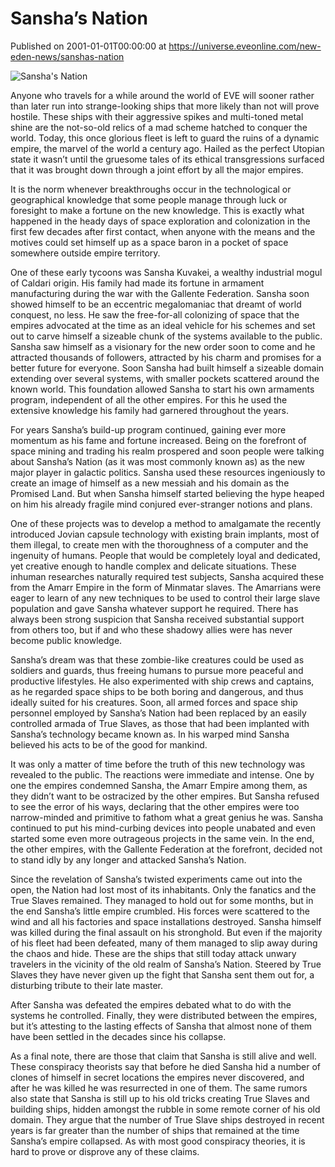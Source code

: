 # Sansha’s Nation
Published on 2001-01-01T00:00:00 at https://universe.eveonline.com/new-eden-news/sanshas-nation

![Sansha's Nation](https://web.ccpgamescdn.com/communityassets/img/chronicles/chronicleImage/sansha.jpg)

Anyone who travels for a while around the world of EVE will sooner rather than later run into strange-looking ships that more likely than not will prove hostile. These ships with their aggressive spikes and multi-toned metal shine are the not-so-old relics of a mad scheme hatched to conquer the world. Today, this once glorious fleet is left to guard the ruins of a dynamic empire, the marvel of the world a century ago. Hailed as the perfect Utopian state it wasn’t until the gruesome tales of its ethical transgressions surfaced that it was brought down through a joint effort by all the major empires.

It is the norm whenever breakthroughs occur in the technological or geographical knowledge that some people manage through luck or foresight to make a fortune on the new knowledge. This is exactly what happened in the heady days of space exploration and colonization in the first few decades after first contact, when anyone with the means and the motives could set himself up as a space baron in a pocket of space somewhere outside empire territory.

One of these early tycoons was Sansha Kuvakei, a wealthy industrial mogul of Caldari origin. His family had made its fortune in armament manufacturing during the war with the Gallente Federation. Sansha soon showed himself to be an eccentric megalomaniac that dreamt of world conquest, no less. He saw the free-for-all colonizing of space that the empires advocated at the time as an ideal vehicle for his schemes and set out to carve himself a sizeable chunk of the systems available to the public. Sansha saw himself as a visionary for the new order soon to come and he attracted thousands of followers, attracted by his charm and promises for a better future for everyone. Soon Sansha had built himself a sizeable domain extending over several systems, with smaller pockets scattered around the known world. This foundation allowed Sansha to start his own armaments program, independent of all the other empires. For this he used the extensive knowledge his family had garnered throughout the years.

For years Sansha’s build-up program continued, gaining ever more momentum as his fame and fortune increased. Being on the forefront of space mining and trading his realm prospered and soon people were talking about Sansha’s Nation (as it was most commonly known as) as the new major player in galactic politics. Sansha used these resources ingeniously to create an image of himself as a new messiah and his domain as the Promised Land. But when Sansha himself started believing the hype heaped on him his already fragile mind conjured ever-stranger notions and plans.

One of these projects was to develop a method to amalgamate the recently introduced Jovian capsule technology with existing brain implants, most of them illegal, to create men with the thoroughness of a computer and the ingenuity of humans. People that would be completely loyal and dedicated, yet creative enough to handle complex and delicate situations. These inhuman researches naturally required test subjects, Sansha acquired these from the Amarr Empire in the form of Minmatar slaves. The Amarrians were eager to learn of any new techniques to be used to control their large slave population and gave Sansha whatever support he required. There has always been strong suspicion that Sansha received substantial support from others too, but if and who these shadowy allies were has never become public knowledge.

Sansha’s dream was that these zombie-like creatures could be used as soldiers and guards, thus freeing humans to pursue more peaceful and productive lifestyles. He also experimented with ship crews and captains, as he regarded space ships to be both boring and dangerous, and thus ideally suited for his creatures. Soon, all armed forces and space ship personnel employed by Sansha’s Nation had been replaced by an easily controlled armada of True Slaves, as those that had been implanted with Sansha’s technology became known as. In his warped mind Sansha believed his acts to be of the good for mankind.

It was only a matter of time before the truth of this new technology was revealed to the public. The reactions were immediate and intense. One by one the empires condemned Sansha, the Amarr Empire among them, as they didn’t want to be ostracized by the other empires. But Sansha refused to see the error of his ways, declaring that the other empires were too narrow-minded and primitive to fathom what a great genius he was. Sansha continued to put his mind-curbing devices into people unabated and even started some even more outrageous projects in the same vein. In the end, the other empires, with the Gallente Federation at the forefront, decided not to stand idly by any longer and attacked Sansha’s Nation.

Since the revelation of Sansha’s twisted experiments came out into the open, the Nation had lost most of its inhabitants. Only the fanatics and the True Slaves remained. They managed to hold out for some months, but in the end Sansha’s little empire crumbled. His forces were scattered to the wind and all his factories and space installations destroyed. Sansha himself was killed during the final assault on his stronghold. But even if the majority of his fleet had been defeated, many of them managed to slip away during the chaos and hide. These are the ships that still today attack unwary travelers in the vicinity of the old realm of Sansha’s Nation. Steered by True Slaves they have never given up the fight that Sansha sent them out for, a disturbing tribute to their late master.

After Sansha was defeated the empires debated what to do with the systems he controlled. Finally, they were distributed between the empires, but it’s attesting to the lasting effects of Sansha that almost none of them have been settled in the decades since his collapse.

As a final note, there are those that claim that Sansha is still alive and well. These conspiracy theorists say that before he died Sansha hid a number of clones of himself in secret locations the empires never discovered, and after he was killed he was resurrected in one of them. The same rumors also state that Sansha is still up to his old tricks creating True Slaves and building ships, hidden amongst the rubble in some remote corner of his old domain. They argue that the number of True Slave ships destroyed in recent years is far greater than the number of ships that remained at the time Sansha’s empire collapsed. As with most good conspiracy theories, it is hard to prove or disprove any of these claims.
